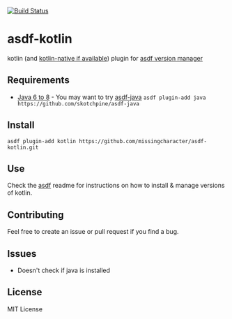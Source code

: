 [![Build Status](https://travis-ci.org/missingcharacter/asdf-kotlin.svg?branch=master)](https://travis-ci.org/missingcharacter/asdf-kotlin)

# asdf-kotlin
kotlin (and [kotlin-native if available](https://github.com/missingcharacter/asdf-kotlin/pull/4)) plugin for [asdf version manager](https://github.com/asdf-vm/asdf)

## Requirements

* [Java 6 to 8](http://www.oracle.com/technetwork/java/javase/downloads/index.html) - You may want to try [asdf-java](https://github.com/skotchpine/asdf-java) `asdf plugin-add java https://github.com/skotchpine/asdf-java`

## Install

```
asdf plugin-add kotlin https://github.com/missingcharacter/asdf-kotlin.git
```

## Use

Check the [asdf](https://github.com/asdf-vm/asdf) readme for instructions on how to install & manage versions of kotlin.

## Contributing

Feel free to create an issue or pull request if you find a bug.

## Issues

* Doesn't check if java is installed

## License
MIT License
